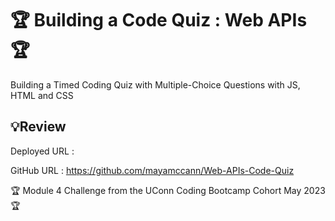 #  🏆 Building a Code Quiz : Web APIs 🏆
Building a Timed Coding Quiz with Multiple-Choice Questions with JS, HTML and CSS

## 💡Review

Deployed URL : 

GitHub URL : https://github.com/mayamccann/Web-APIs-Code-Quiz

🏆 Module 4 Challenge from the UConn Coding Bootcamp Cohort May 2023 🏆
